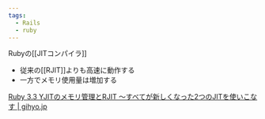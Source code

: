 ```yaml
---
tags:
  - Rails
  - ruby
---
```

Rubyの[[JITコンパイラ]]
- 従来の[[RJIT]]よりも高速に動作する
- 一方でメモリ使用量は増加する

[Ruby 3.3 YJITのメモリ管理とRJIT 〜すべてが新しくなった2つのJITを使いこなす | gihyo.jp](https://gihyo.jp/article/2024/01/ruby3.3-jit)